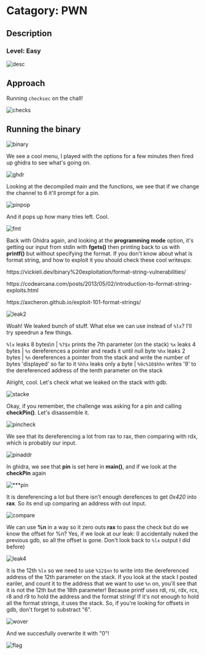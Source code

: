 # Catagory: PWN
## Description
### Level: Easy

![desc](https://github.com/user-attachments/assets/b2559bb8-bd8c-47f7-a719-0ab7f67abdef)

## Approach

Running `checksec` on the chall!

![checks](https://github.com/user-attachments/assets/7a838479-0e3e-4a45-a0d3-c66c6de330a3)

## Running the binary

![binary](https://github.com/user-attachments/assets/a5287302-7a99-4deb-9b40-c8ccf748b1a1)

We see a cool menu, I played with the options for a few minutes then fired up ghidra to see what's going on.

![ghdr](https://github.com/user-attachments/assets/e57e046e-d206-4db2-81f1-d7ae6c296792)

Looking at the decompiled main and the functions, we see that if we change the channel to 6 it'll prompt for a pin.

![pinpop](https://github.com/user-attachments/assets/161f0d91-f11e-42ef-b930-b8451e5a18ff)

And it pops up how many tries left. Cool. 

![fmt](https://github.com/user-attachments/assets/2c3b6047-0962-43f6-b5e7-c2ef1442f4c1)

Back with Ghidra again, and looking at the **programming mode** option, it's getting our input from stdin with **fgets()** then printing back to us with **printf()** but without specifying the format. If you don't know about what is format string, and how to exploit it you should check these cool writeups:

<p>https://vickieli.dev/binary%20exploitation/format-string-vulnerabilities/</p>
<p>https://codearcana.com/posts/2013/05/02/introduction-to-format-string-exploits.html</p>
<p>https://axcheron.github.io/exploit-101-format-strings/</p>

![leak2](https://github.com/user-attachments/assets/d627aafb-9316-462c-a2ba-5112585db671)

Woah! We leaked bunch of stuff. What else we can use instead of `%lx`? I'll try speedrun a few things.  

`%lx` leaks 8 bytes\n          |  `%7$x` prints the 7th parameter (on the stack)
`%x` leaks 4 bytes           |  `%s` dereferences a pointer and reads it until null byte
`%hx` leaks 2 bytes          |  `%n` dereferences a pointer from the stack and write the number of bytes 'displayed' so far to it 
`%hhx` leaks only a byte     |  `%9c%10$hhn` writes '9' to the dereferenced address of the tenth parameter on the stack 

Alright, cool. Let's check what we leaked on the stack with gdb.

![stacke](https://github.com/user-attachments/assets/fb5cafef-8950-42bf-bca5-b6b459ee4c07)

Okay, if you remember, the challenge was asking for a pin and calling **checkPin()**. Let's disassemble it.

![pincheck](https://github.com/user-attachments/assets/73a7d3e3-7a5c-4339-ac6e-048cb4ae8a68)

We see that its dereferencing a lot from rax to rax, then comparing with rdx, which is probably our input. 

![pinaddr](https://github.com/user-attachments/assets/31a216d4-2c91-423f-bd84-58e11406ea95)

In ghidra, we see that **pin** is set here in **main()**, and if we look at the **checkPin** again

![***pin](https://github.com/user-attachments/assets/a512a286-4a59-4bbe-b440-4f20d960adbc)

It is dereferencing a lot but there isn't enough derefences to get *0x420* into **rax**. So its end up comparing an address with out input.

![compare](https://github.com/user-attachments/assets/82ccace0-317a-4ecf-a788-76c87b9a0a9d)

We can use **%n** in a way so it zero outs **rax** to pass the check but do we know the offset for %n? Yes, if we look at our leak: (I accidentally nuked the previous gdb, so all the offset is gone. Don't look back to `%lx` output I did before)

![leak4](https://github.com/user-attachments/assets/5ecbab13-cf3b-474c-80ad-63cc71395367)

It is the 12th `%lx` so we need to use `%12$nn` to write into the dereferenced address of the 12th parameter on the stack. If you look at the stack I posted eariler, and count it to the address that we want to use `%n` on, you'll see that it is not the 12th but the 18th parameter! Because printf uses rdi, rsi, rdx, rcx, r8 and r9 to hold the address and the format string! If it's not enough to hold all the format strings, it uses the stack. So, if you're looking for offsets in gdb, don't forget to substract "6". 

![wover](https://github.com/user-attachments/assets/1fc7f201-afa0-4053-94c4-fb6853cb7f3e)

And we succesfully overwrite it with "0"!

![flag](https://github.com/user-attachments/assets/933b5016-1184-449f-9196-4dad7572da95)













